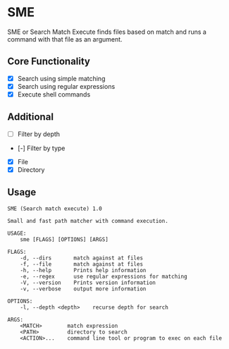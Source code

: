 # SME

SME or Search Match Execute finds files based on match and runs a command with
that file as an argument.

## Core Functionality

- [x] Search using simple matching
- [x] Search using regular expressions
- [x] Execute shell commands

## Additional

- [ ] Filter by depth
- [-] Filter by type
 - [x] File
 - [x] Directory

## Usage

```
SME (Search match execute) 1.0

Small and fast path matcher with command execution.

USAGE:
    sme [FLAGS] [OPTIONS] [ARGS]

FLAGS:
    -d, --dirs       match against at files
    -f, --file       match against at files
    -h, --help       Prints help information
    -e, --regex      use regular expressions for matching
    -V, --version    Prints version information
    -v, --verbose    output more information

OPTIONS:
    -l, --depth <depth>    recurse depth for search

ARGS:
    <MATCH>        match expression
    <PATH>         directory to search
    <ACTION>...    command line tool or program to exec on each file
```
